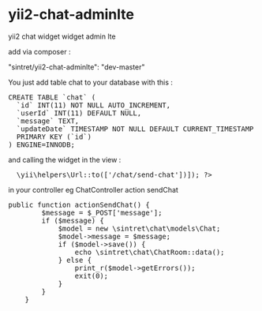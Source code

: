 # yii2-chat-adminlte
yii2 chat widget widget admin lte

add via composer :
<p>"sintret/yii2-chat-adminlte": "dev-master"</p>

You just add table chat to your database with this :

<pre>CREATE TABLE `chat` (
  `id` INT(11) NOT NULL AUTO_INCREMENT,
  `userId` INT(11) DEFAULT NULL,
  `message` TEXT,
  `updateDate` TIMESTAMP NOT NULL DEFAULT CURRENT_TIMESTAMP ON UPDATE CURRENT_TIMESTAMP,
  PRIMARY KEY (`id`)
) ENGINE=INNODB;
</pre>
<p>
and calling the widget in the view :
<pre><?= \sintret\chat\ChatRoom::widget(['url'=>  \yii\helpers\Url::to(['/chat/send-chat'])]); ?></pre>
</p>

<p>in your controller eg ChatController action sendChat</p>

<pre>
public function actionSendChat() {
        $message = $_POST['message'];
        if ($message) {
            $model = new \sintret\chat\models\Chat;
            $model->message = $message;
            if ($model->save()) {
                echo \sintret\chat\ChatRoom::data();
            } else {
                print_r($model->getErrors());
                exit(0);
            }
        }
    }
</pre>